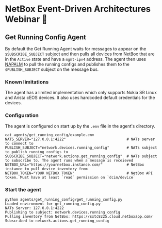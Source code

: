 # NetBox Event-Driven Architectures Webinar 🚀

## Get Running Config Agent

By default the Get Running Agent waits for messages to appear on the `$SUBSCRIBE_SUBJECT` subject and then pulls all devices from NetBox that are in the `Active` state and have a `mgmt-ipv4` address. The agent then uses [NAPALM](https://napalm.readthedocs.io/en/latest/) to pull the running configs and publishes them to the `$PUBLISH_SUBJECT` subject on the message bus.

### Known limitations

The agent has a limited implementation which only supports Nokia SR Linux and Arista cEOS devices. It also uses hardcoded default credentials for the devices.

### Configuration

The agent is configured on start up by the `.env` file in the agent's directory.

```
cat agents/get_running_config/example.env 
NATS_SERVER="127.0.0.1:4222"                            # NATs server to connect to
PUBLISH_SUBJECT="network.devices.running_config"        # NATs subject to publish running configs to
SUBSCRIBE_SUBJECT="network.actions.get_running_config"  # NATs subject to subscribe to. The agent runs when a message is receieved
NETBOX_URL="https://yournetbox.instance.com/"           # NetBox instance to pull device inventory from
NETBOX_TOKEN="YOUR NETBOX TOKEN"                        # NetBox API token. Must have at least `read` permission on `dcim/device`
```

### Start the agent

```
python agents/get_running_config/get_running_config.py 
Loaded environment for get_running_config.py
NATs Server: 127.0.0.1:4222
Publishing to subject: network.devices.running_config
Pulling inventory from NetBox: https://sxtc8225.cloud.netboxapp.com/
Subscribed to network.actions.get_running_config
```